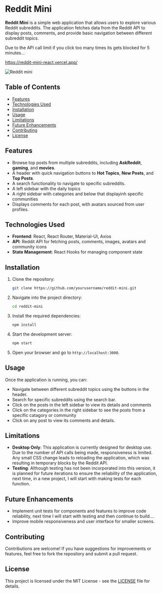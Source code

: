 # Reddit Mini

**Reddit Mini** is a simple web application that allows users to explore various Reddit subreddits. The application fetches data from the Reddit API to display posts, comments, and provide basic navigation between different subreddit topics.

Due to the API call limit if you click too many times its gets blocked for 5 minutes...

https://reddit-mini-react.vercel.app/

![Reddit mini](https://github.com/user-attachments/assets/76f0002c-824a-4760-b540-a1e812954d26)

## Table of Contents

- [Features](#features)
- [Technologies Used](#technologies-used)
- [Installation](#installation)
- [Usage](#usage)
- [Limitations](#limitations)
- [Future Enhancements](#future-enhancements)
- [Contributing](#contributing)
- [License](#license)

## Features

- Browse top posts from multiple subreddits, including **AskReddit**, **gaming**, and **movies**.
- A header with quick navigation buttons to **Hot Topics**, **New Posts**, and **Top Posts**.
- A search functionality to navigate to specific subreddits.
- A left sidebar with the daily topics
- A right sidebar with categories and below that displayinh specific communities
- Displays comments for each post, with avatars sourced from user profiles.

## Technologies Used

- **Frontend**: React, React Router, Material-UI, Axios
- **API**: Reddit API for fetching posts, comments, images, avatars and community icons
- **State Management**: React Hooks for managing component state

## Installation

1. Clone the repository:

   ```bash
   git clone https://github.com/yourusername/reddit-mini.git
   ```

2. Navigate into the project directory:

   ```bash
   cd reddit-mini
   ```

3. Install the required dependencies:

   ```bash
   npm install
   ```

4. Start the development server:

   ```bash
   npm start
   ```

5. Open your browser and go to `http://localhost:3000`.

## Usage

Once the application is running, you can:

- Navigate between different subreddit topics using the buttons in the header.
- Search for specific subreddits using the search bar.
- Click on the posts in the left sidebar to view its details and comments
- Click on the categories in the right sidebar to see the posts from a specific catagory or community 
- Click on any post to view its comments and details.

## Limitations

- **Desktop Only**: This application is currently designed for desktop use. Due to the number of API calls being made, responsiveness is limited. Any small CSS change leads to reloading the application, which was resulting in temporary blocks by the Reddit API.
- **Testing**: Although testing has not been incorporated into this version, it is planned for future iterations to ensure the reliability of the application, next time, in a new project, I will start with making tests for each function.

## Future Enhancements

- Implement unit tests for components and features to improve code reliability, next time I will start with testing and then continue to build....
- Improve mobile responsiveness and user interface for smaller screens.

## Contributing

Contributions are welcome! If you have suggestions for improvements or features, feel free to fork the repository and submit a pull request.

## License

This project is licensed under the MIT License - see the [LICENSE](LICENSE) file for details.

